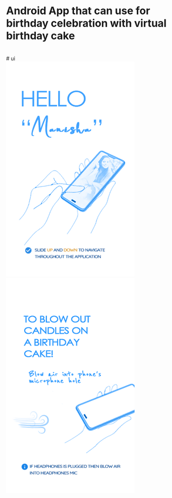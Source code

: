 # Android App that can use for birthday celebration with virtual birthday cake
<br/>
# ui <br/>
<img src="https://github.com/rabi-shankar/Manu/blob/main/app/src/main/res/raw/hello_manisha.gif" alt="UI"/>
<img src="https://github.com/rabi-shankar/Manu/blob/main/app/src/main/res/raw/blow_air.gif" alt="UI"/>
